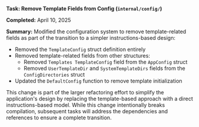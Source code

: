 **Task: Remove Template Fields from Config (`internal/config/`)**

**Completed:** April 10, 2025

**Summary:**
Modified the configuration system to remove template-related fields as part of the transition to a simpler instructions-based design:

- Removed the `TemplateConfig` struct definition entirely
- Removed template-related fields from other structures:
  - Removed `Templates TemplateConfig` field from the `AppConfig` struct
  - Removed `UserTemplateDir` and `SystemTemplateDirs` fields from the `ConfigDirectories` struct
- Updated the `DefaultConfig` function to remove template initialization

This change is part of the larger refactoring effort to simplify the application's design by replacing the template-based approach with a direct instructions-based model. While this change intentionally breaks compilation, subsequent tasks will address the dependencies and references to ensure a complete transition.